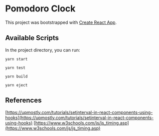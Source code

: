 # Pomodoro Clock

This project was bootstrapped with [Create React App](https://github.com/facebook/create-react-app).

## Available Scripts

In the project directory, you can run:

`yarn start`

`yarn test`

`yarn build`

`yarn eject`

## References

[https://upmostly.com/tutorials/setinterval-in-react-components-using-hooks](https://upmostly.com/tutorials/setinterval-in-react-components-using-hooks)
[https://www.w3schools.com/js/js_timing.asp](https://www.w3schools.com/js/js_timing.asp)
